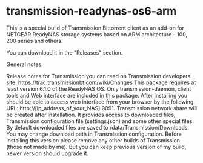 # transmission-readynas-os6-arm

This is a special build of Transmission Bittorrent client as an add-on for NETGEAR ReadyNAS storage systems based on ARM architecture - 100, 200 series and others.

You can download it in the "Releases" section.

General notes:

Release notes for Transmission you can read on Transmission developers site: https://trac.transmissionbt.com/wiki/Changes
This package requires at least version 6.1.0 of the ReadyNAS OS. 
Only transmission-daemon, client tools and Web interface are included in this package.
After installing you should be able to access web interface from your browser by the following URL: http://[ip_address_of_your_NAS]:9091.
Transmission network share will be created after installation. It provides access to downloaded files, Transmission configuration file (settings.json) and some other special files.
By default downloaded files are saved to /data/Transmission/Downloads. You may change download path in Transmission configuration.
Before installing this version please remove any other builds of Transmission (those not made by me). But you can keep previous version of my build, newer version should upgrade it.
